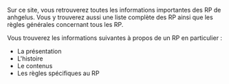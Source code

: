 Sur ce site, vous retrouverez toutes les informations importantes des RP de anhgelus.
Vous y trouverez aussi une liste complète des RP ainsi que les règles générales concernant tous les RP.

Vous trouverez les informations suivantes à propos de un RP en particulier :
- La présentation
- L'histoire
- Le contenus
- Les règles spécifiques au RP
